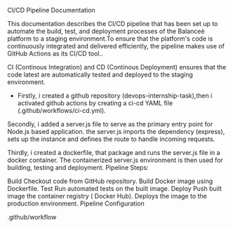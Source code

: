 CI/CD Pipeline Documentation

This documentation describes the CI/CD pipeline that has been set up to automate the build, test, and deployment processes of the Balanceè platform to a staging environment.To ensure that the platform's code is continuously integrated and delivered efficiently, the pipeline makes use of GitHub Actions as its CI/CD tool..

CI (Continous Integration) and CD (Continous Deployment) ensures that the code latest are automatically tested and deployed to the staging environment.

- Firstly, i created a github repository (devops-internship-task),then i activated github actions by creating a ci-cd YAML file (.github/workflows/ci-cd.yml). 

Secondly, i added a server.js file to serve as the primary entry point for Node.js based application. the server.js imports the dependency (express), sets up the instance and defines the route to handle incoming requests.

Thirdly, i created a dockerfile, that package and runs the server.js file in a docker container. The containerized server.js environment is then used for building, testing and deployment.
Pipeline Steps:

Build
Checkout code from GitHub repository.
Build Docker image using Dockerfile.
Test
Run automated tests on the built image.
Deploy
Push built image the container registry ( Docker Hub).
Deploys the image to the production environment.
Pipeline Configuration

.github/workflow
